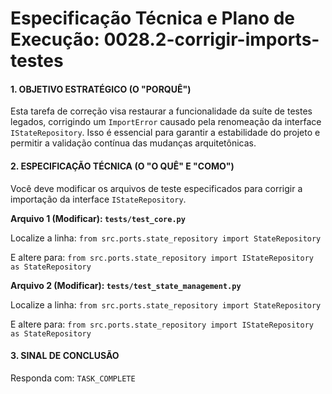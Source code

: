 # Especificação Técnica e Plano de Execução: 0028.2-corrigir-imports-testes

#### 1. OBJETIVO ESTRATÉGICO (O "PORQUÊ")

Esta tarefa de correção visa restaurar a funcionalidade da suíte de testes legados, corrigindo um `ImportError` causado pela renomeação da interface `IStateRepository`. Isso é essencial para garantir a estabilidade do projeto e permitir a validação contínua das mudanças arquitetônicas.

#### 2. ESPECIFICAÇÃO TÉCNICA (O "O QUÊ" E "COMO")

Você deve modificar os arquivos de teste especificados para corrigir a importação da interface `IStateRepository`.

**Arquivo 1 (Modificar): `tests/test_core.py`**

Localize a linha:
`from src.ports.state_repository import StateRepository`

E altere para:
`from src.ports.state_repository import IStateRepository as StateRepository`

**Arquivo 2 (Modificar): `tests/test_state_management.py`**

Localize a linha:
`from src.ports.state_repository import StateRepository`

E altere para:
`from src.ports.state_repository import IStateRepository as StateRepository`

#### 3. SINAL DE CONCLUSÃO

Responda com: `TASK_COMPLETE`
